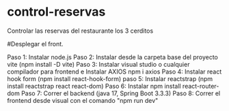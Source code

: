 # control-reservas
Controlar las reservas del restaurante los 3 cerditos

#Desplegar el front.

Paso 1: Instalar node.js
Paso 2: Instalar desde la carpeta base del proyecto vite (npm install -D vite)
Paso 3: Instalar visual studio o cualquier compilador para frontend e Instalar AXIOS npm i axios
Paso 4: Instalar react hook form (npm install react-hook-form)
paso 5: Instalar reactstrap (npm install reactstrap react react-dom)
Paso 6: Instalar npm install react-router-dom
Paso 7: Correr el backend (java 17, Spring Boot 3.3.3)
Paso 8: Correr el frontend desde visual con el comando "npm run dev"
